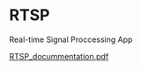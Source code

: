 # RTSP
Real-time Signal Proccessing App

[RTSP_docummentation.pdf](https://github.com/user-attachments/files/22319738/RTSP_docummentation.pdf)
